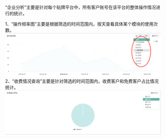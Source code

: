“企业分析”主要是针对每个贴牌平台中，所有客户账号在该平台的整体操作情况进行的统计。

1、“操作频率图”主要是根据筛选的时间范围内，按天查看具体某个模块的使用次数。![](/assets/1520226184%281%29.jpg)2、“收费情况查询”主要是针对筛选的时间范围内，收费客户和免费客户占比情况统计。![](/assets/1520226362%281%29.jpg)

